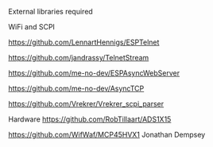 External libraries required

WiFi and SCPI

https://github.com/LennartHennigs/ESPTelnet 

https://github.com/jandrassy/TelnetStream

https://github.com/me-no-dev/ESPAsyncWebServer

https://github.com/me-no-dev/AsyncTCP

https://github.com/Vrekrer/Vrekrer_scpi_parser


Hardware
https://github.com/RobTillaart/ADS1X15

https://github.com/WifWaf/MCP45HVX1 Jonathan Dempsey

